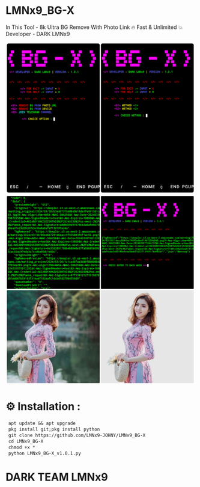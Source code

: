 # LMNx9_BG-X
In This Tool - 8k Ultra BG Remove With Photo Link 🔥 Fast &amp; Unlimited 💥 Developer - DARK LMNx9  


![](https://github.com/LMNx9-JOHNY/LMNx9_BG-X/blob/main/gandr-1711869167317.jpg)
![](https://github.com/LMNx9-JOHNY/LMNx9_BG-X/blob/main/gandr-1711869517019.jpg)

# ⚙️ Installation :

     apt update && apt upgrade
     pkg install git;pkg install python
     git clone https://github.com/LMNx9-JOHNY/LMNx9_BG-X
     cd LMNx9_BG-X
     chmod +x *
     python LMNx9_BG-X_v1.0.1.py

#  DARK TEAM LMNx9
